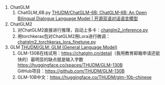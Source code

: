 1. ChatGLM
    1. ChatGLM_6B.py [THUDM/ChatGLM-6B: ChatGLM-6B: An Open Bilingual Dialogue Language Model | 开源双语对话语言模型](https://github.com/THUDM/ChatGLM-6B)
2. ChatGLM2
    1. 对ChatGLM2直接进行推理，自动上多卡：[chatglm2_inference.py](chatglm2_inference.py)
    2. 用torchkeras包对ChatGLM2用Lora进行微调：[chatglm2_torchkeras_lora_finetune.py](chatglm2_torchkeras_lora_finetune.py)
2. GLM
[THUDM/GLM: GLM (General Language Model)](https://github.com/THUDM/GLM)
    1. GLM-130B在线试用：<https://chatglm.cn/detail>（我用教育邮箱申请还挺快的）最明显的缺点就是输入字数 <https://huggingface.co/spaces/THUDM/GLM-130B>  
    GitHub项目：<https://github.com/THUDM/GLM-130B>
    2. GLM-10B中文：<https://huggingface.co/THUDM/glm-10b-chinese>